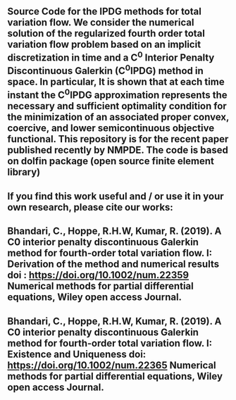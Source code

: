 Source Code for the IPDG methods for total variation flow. We consider the numerical solution of the regularized fourth order total variation flow problem based on an implicit discretization in time and a C$^0$ Interior Penalty Discontinuous Galerkin (C$^0$IPDG) method in space. In particular, It is shown that at each time instant the C$^0$IPDG approximation represents the necessary and sufficient optimality condition for the minimization of an associated proper convex, coercive, and lower semicontinuous objective functional. This repository is for the recent paper published recently by NMPDE. The code is based on dolfin package (open source finite element library)
----
If you find this work useful and / or use it in your own research, please cite our works:
----
Bhandari, C., Hoppe, R.H.W, Kumar, R. (2019).
A C0 interior penalty discontinuous Galerkin method for fourth‐order total variation flow. I: Derivation of the method and numerical results 
doi : https://doi.org/10.1002/num.22359
Numerical methods for partial differential equations, Wiley open access Journal.
-----
Bhandari, C., Hoppe, R.H.W, Kumar, R. (2019).
A C0 interior penalty discontinuous Galerkin method for fourth‐order total variation flow. I: Existence and Uniqueness 
doi: https://doi.org/10.1002/num.22365
Numerical methods for partial differential equations, Wiley open access Journal.
----
